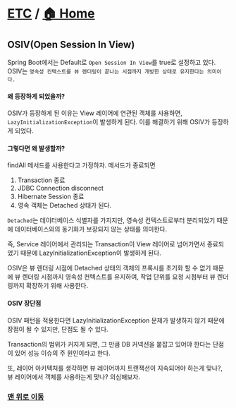 # [ETC](https://github.com/hyojaekim/TIL/tree/master/ETC) / [🏠 Home](https://github.com/hyojaekim/TIL)

## OSIV(Open Session In View)

Spring Boot에서는 Default로 `Open Session In View`를 true로 설정하고 있다. OSIV는 `영속성 컨텍스트를 뷰 렌더링이 끝나는 시점까지 개방한 상태로 유지한다는 의미이다.`

#### 왜 등장하게 되었을까?

OSIV가 등장하게 된 이유는 View 레이어에 연관된 객체를 사용하면, `LazyInitializationException`이 발생하게 된다. 이를 해결하기 위해 OSIV가 등장하게 되었다.

#### 그렇다면 왜 발생할까?

findAll 메서드를 사용한다고 가정하자. 메서드가 종료되면

1. Transaction 종료
2. JDBC Connection disconnect
3. Hibernate Session 종료
4. 영속 객체는 Detached 상태가 된다.

`Detached`는 데이터베이스 식별자를 가지지만, 영속성 컨텍스트로부터 분리되었기 때문에 데이터베이스와의 동기화가 보장되지 않는 상태를 의미한다.

즉, Service 레이어에서 관리되는 Transaction이 View 레이어로 넘어가면서 종료되었기 때문에 LazyInitializationException이 발생하게 된다.

OSIV은 뷰 렌더링 시점에 Detached 상태의 객체의 프록시를 초기화 할 수 없기 때문에 뷰 렌더링 시점까지 영속성 컨텍스트를 유지하여, 작업 단위를 요청 시점부터 뷰 렌더링까지 확장하기 위해 사용한다.

#### OSIV 장단점

OSIV 패턴을 적용한다면 LazyInitializationException 문제가 발생하지 않기 때문에 장점이 될 수 있지만, 단점도 될 수 있다.

Transaction의 범위가 커지게 되면, 그 만큼 DB 커넥션을 붙잡고 있어야 한다는 단점이 있어 성능 이슈의 주 원인이라고 한다.

또, 레이어 아키텍처를 생각하면 뷰 레이어까지 트랜잭션이 지속되어야 하는게 맞나?, 뷰 레이어에서 객체를 사용하는게 맞나? 의심해보자.


### [맨 위로 이동](https://github.com/hyojaekim/TIL/blob/master/ETC/OSIV.md#ETC---home)

